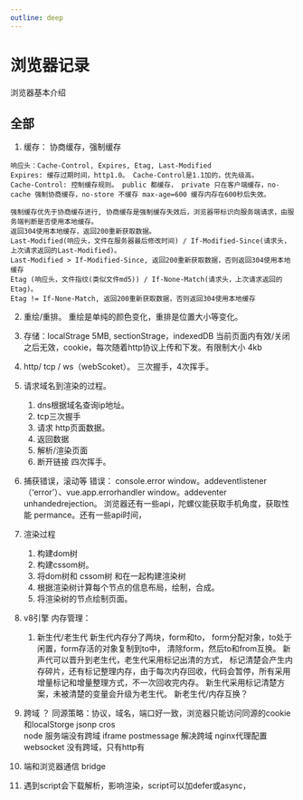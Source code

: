```yaml
---
outline: deep
---
```


# 浏览器记录
浏览器基本介绍

## 全部
1. 缓存： 协商缓存，强制缓存
```
响应头：Cache-Control, Expires, Etag, Last-Modified
Expires: 缓存过期时间，http1.0。 Cache-Control是1.1加的，优先级高。
Cache-Control: 控制缓存规则。 public 都缓存， private 只在客户端缓存，no-cache 强制协商缓存，no-store 不缓存 max-age=600 缓存内存在600秒后失效。

强制缓存优先于协商缓存进行, 协商缓存是强制缓存失效后，浏览器带标识向服务端请求，由服务端判断是否使用本地缓存。
返回304使用本地缓存，返回200重新获取数据。
Last-Modified(响应头，文件在服务器最后修改时间) / If-Modified-Since(请求头，上次请求返回的Last-Modified)。
Last-Modified > If-Modified-Since, 返回200重新获取数据，否则返回304使用本地缓存
Etag (响应头，文件指纹(类似文件md5)) / If-None-Match(请求头，上次请求返回的Etag)。
Etag != If-None-Match, 返回200重新获取数据，否则返回304使用本地缓存

```
2. 重绘/重排。 重绘是单纯的颜色变化，重排是位置大小等变化。
3. 存储：localStrage 5MB, sectionStrage，indexedDB 当前页面内有效/关闭之后无效，cookie，每次随着http协议上传和下发。有限制大小 4kb
4. http/ tcp / ws（webScoket）。 三次握手，4次挥手。 
5. 请求域名到渲染的过程。
	1. dns根据域名查询ip地址。
	2. tcp三次握手
	3. 请求 http页面数据。
	4. 返回数据
	5. 解析/渲染页面
	6. 断开链接 四次挥手。
6. 捕获错误，滚动等  错误： console.error  window。addeventlistener（‘error’）、vue.app.errorhandler  window。addeventer unhandedrejection。 浏览器还有一些api，陀螺仪能获取手机角度，获取性能 permance。还有一些api时间，
7. 渲染过程
	1. 构建dom树
	2. 构建cssom树。
	3. 将dom树和 cssom树 和在一起构建渲染树
	4. 根据渲染树计算每个节点的信息布局，绘制，合成。
	5. 将渲染树的节点绘制页面。

8. v8引擎 内存管理：
	1. 新生代/老生代   新生代内存分了两块，form和to， form分配对象，to处于闲置，form存活的对象复制到to中， 清除form，然后to和from互换。 
  新声代可以晋升到老生代，老生代采用标记出清的方式， 标记清楚会产生内存碎片，还有标记整理内存，由于每次内存回收，代码会暂停，所有采用增量标记和增量整理方式，不一次回收完内存。
  新生代采用标记清楚方案，未被清楚的变量会升级为老生代。 
  新老生代/内存互换？ 

9. 跨域 ？ 同源策略：协议，域名，端口好一致，浏览器只能访问同源的cookie和localStorge
	jsonp 
	cros  
	node 服务端没有跨域 
	iframe postmessage 解决跨域
	nginx代理配置
	websocket 没有跨域，只有http有
10. 端和浏览器通信 bridge

11. 遇到script会下载解析，影响渲染，script可以加defer或async，


